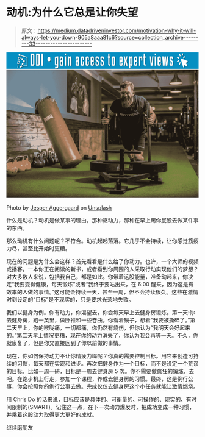 # 动机:为什么它总是让你失望

> 原文：<https://medium.datadriveninvestor.com/motivation-why-it-will-always-let-you-down-905a8aaa81c6?source=collection_archive---------33----------------------->

[![](img/a718d6eb52f01de5033e5918902aee5a.png)](http://www.track.datadriveninvestor.com/1B9E)![](img/5429381e983ed907c504b35dbcfbef2b.png)

Photo by [Jesper Aggergaard](https://unsplash.com/photos/rA5aJvQ2l6g?utm_source=unsplash&utm_medium=referral&utm_content=creditCopyText) on [Unsplash](https://unsplash.com/search/photos/crossfit?utm_source=unsplash&utm_medium=referral&utm_content=creditCopyText)

什么是动机？动机是做某事的理由。那种驱动力，那种在早上踢你屁股去做某件事的东西。

那么动机有什么问题呢？不符合。动机起起落落。它几乎不会持续，让你感觉筋疲力尽，甚至比开始时更糟。

现在的问题是为什么会这样？首先看看是什么给了你动力。也许，一个大师的视频或播客，一本你正在阅读的新书，或者看到你周围的人采取行动实现他们的梦想？对大多数人来说，包括我自己，都是如此。你带着这股能量，准备动起来，你决定“我要变得健康，每天锻炼”或者“我终于要站出来，在 6:00 醒来，因为这是有效率的人做的事情。”这可能会持续一天，甚至一周，但不会持续很久。这些在激情时刻设定的“目标”是不现实的，只是要求光荣地失败。

我们以健身为例。你有动力，你渴望去，你会每天早上去健身房锻炼。第一天:你去健身房，跑一英里，做卧推和一些卷曲。你看着镜子，想着“我要被撕碎了。”第二天早上，你的喉咙痛，一切都痛，你仍然有烧伤，但你认为“我明天会好起来的。”第二天早上情况更糟，现在你的动力消失了，你认为我会再等一天。不久，你就康复了，但是你又直接回到了你以前做的事情。

现在，你如何保持动力不让你精疲力竭呢？你真的需要控制目标。用它来创造可持续的习惯，每天都在实现和进步。再次把健身作为一个目标，而不是设定一个荒谬的目标，比如一周一磅，目标是一周去健身房 5 次。你不需要做疯狂的锻炼，去吧。在跑步机上行走，参加一个课程，养成去健身房的习惯。最终，这是例行公事，你会按照你的例行公事去做。完成仅仅去健身房这个小任务就能让激情燃烧。

用 Chris Do 的话来说，目标应该是具体的、可衡量的、可操作的、现实的、有时间限制的(SMART)。记住这一点，在下一次动力爆发时，把成功变成一种习惯，并乘着这股动力取得更大更好的成就。

继续磨朋友